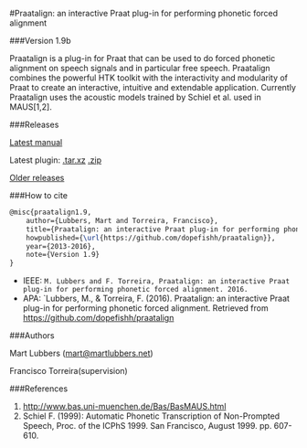 #Praatalign: an interactive Praat plug-in for performing phonetic forced alignment

###Version 1.9b

Praatalign is a plug-in for Praat that can be used to do forced phonetic
alignment on speech signals and in particular free speech. Praatalign combines
the powerful HTK toolkit with the interactivity and modularity of Praat to
create an interactive, intuitive and extendable application. Currently
Praatalign uses the acoustic models trained by Schiel et al. used in
MAUS\[1,2\].

###Releases

[Latest manual](https://github.com/dopefishh/praatalign/releases/download/v1.9b/book_1.9.pdf)

Latest plugin:
[.tar.xz](https://github.com/dopefishh/praatalign/releases/download/v1.9b/praatalign_1.9b.tar.xz)
[.zip](https://github.com/dopefishh/praatalign/releases/download/v1.9b/praatalign_1.9b.zip)

[Older releases](https://github.com/dopefishh/praatalign/releases)

###How to cite

```tex
@misc{praatalign1.9,
	author={Lubbers, Mart and Torreira, Francisco},
	title={Praatalign: an interactive Praat plug-in for performing phonetic forced alignment},
	howpublished={\url{https://github.com/dopefishh/praatalign}},
	year={2013-2016},
	note={Version 1.9}
}
```

- IEEE: `M. Lubbers and F. Torreira, Praatalign: an interactive Praat plug-in for performing phonetic forced alignment. 2016.`
- APA: `Lubbers, M., & Torreira, F. (2016). Praatalign: an interactive Praat plug-in for performing phonetic forced alignment. Retrieved from https://github.com/dopefishh/praatalign

###Authors

Mart Lubbers (mart@martlubbers.net)

Francisco Torreira(supervision)

###References
1. http://www.bas.uni-muenchen.de/Bas/BasMAUS.html
2. Schiel F. (1999): Automatic Phonetic Transcription of Non-Prompted Speech, Proc. of the ICPhS 1999. San Francisco, August 1999. pp. 607-610.
